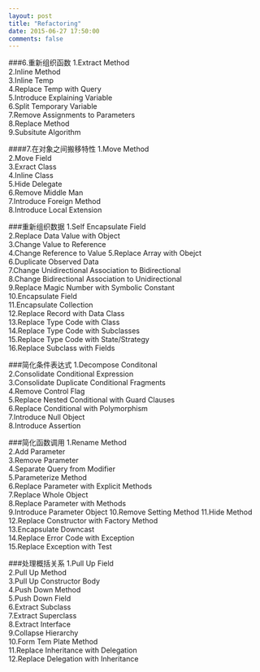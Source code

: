 ```yaml
---
layout: post
title: "Refactoring"
date: 2015-06-27 17:50:00
comments: false
---
```


###6.重新组织函数
1.Extract Method   
2.Inline Method   
3.Inline Temp   
4.Replace Temp with Query   
5.Introduce Explaining Variable   
6.Split Temporary Variable   
7.Remove Assignments to Parameters   
8.Replace Method    
9.Subsitute Algorithm   

####7.在对象之间搬移特性
1.Move Method   
2.Move Field   
3.Exract Class   
4.Inline Class   
5.Hide Delegate   
6.Remove Middle Man   
7.Introduce Foreign Method   
8.Introduce Local Extension   

###重新组织数据
1.Self Encapsulate Field   
2.Replace Data Value with Object   
3.Change Value to Reference   
4.Change Reference to Value
5.Replace Array with Obejct   
6.Duplicate Observed Data   
7.Change Unidirectional Association to Bidirectional   
8.Change Bidirectional Association to Unidirectional   
9.Replace Magic Number with Symbolic Constant   
10.Encapsulate Field   
11.Encapsulate Collection   
12.Replace Record with Data Class   
13.Replace Type Code with Class   
14.Replace Type Code with Subclasses   
15.Replace Type Code with State/Strategy   
16.Replace Subclass with Fields   

###简化条件表达式
1.Decompose Conditonal   
2.Consolidate Conditional Expression   
3.Consolidate Duplicate Conditional Fragments    
4.Remove Control Flag   
5.Replace Nested Conditional with Guard Clauses   
6.Replace Conditional with Polymorphism   
7.Introduce Null Object   
8.Introduce Assertion   

###简化函数调用
1.Rename Method   
2.Add Parameter   
3.Remove Parameter   
4.Separate Query from Modifier   
5.Parameterize Method    
6.Replace Parameter with Explicit Methods    
7.Replace Whole Object   
8.Replace Parameter with Methods   
9.Introduce Parameter Object
10.Remove Setting Method
11.Hide Method
12.Replace Constructor with Factory Method   
13.Encapsulate Downcast   
14.Replace Error Code with Exception   
15.Replace Exception with Test   

###处理概括关系
1.Pull Up Field   
2.Pull Up Method   
3.Pull Up Constructor Body   
4.Push Down Method   
5.Push Down Field   
6.Extract Subclass   
7.Extract Superclass    
8.Extract Interface   
9.Collapse Hierarchy    
10.Form Tem Plate Method   
11.Replace Inheritance with Delegation   
12.Replace Delegation with Inheritance


